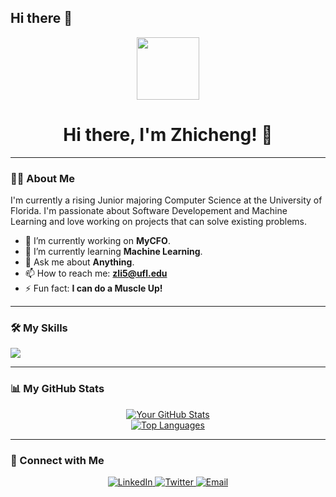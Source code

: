 ## Hi there 👋

<div align="center">
  <img src="https://media.giphy.com/media/M9gbBd9nbDrOTu1Mqx/giphy.gif" width="100">
  <h1>Hi there, I'm Zhicheng! 👋</h1>
</div>

---

### 👨‍💻 About Me
I'm currently a rising Junior majoring Computer Science at the University of Florida. I'm passionate about Software Developement and Machine Learning and love working on projects that can solve existing problems.

- 🔭 I’m currently working on **MyCFO**.
- 🌱 I’m currently learning **Machine Learning**.
- 💬 Ask me about **Anything**.
- 📫 How to reach me: **zli5@ufl.edu**
- ⚡ Fun fact: **I can do a Muscle Up!**

---

### 🛠️ My Skills

<!-- Icons from https://github.com/tandpfun/skill-icons -->
<p align="left">
  <a href="https://skillicons.dev">
    <img src="https://skillicons.dev/icons?i=js,ts,html,css,tailwind,react,nodejs,nextjs,py,cpp,flask,supabase,git,vscode" />
  </a>
</p>

---

### 📊 My GitHub Stats

<p align="center">
  <a href="https://github.com/anuraghazra/github-readme-stats">
    <img alt="Your GitHub Stats" src="https://github-readme-stats.vercel.app/api?username=zbanks23&show_icons=true&theme=radical" />
  </a>
  <br/>
  <a href="https://github.com/anuraghazra/github-readme-stats">
    <img alt="Top Languages" src="https://github-readme-stats.vercel.app/api/top-langs/?username=zbanks23&layout=compact&theme=radical" />
  </a>
</p>

---

### 🤝 Connect with Me

<p align="center">
  <a href="YOUR_LINKEDIN_URL">
    <img alt="LinkedIn" src="https://img.shields.io/badge/LinkedIn-0077B5?style=for-the-badge&logo=linkedin&logoColor=white">
  </a>
  <a href="YOUR_TWITTER_URL">
    <img alt="Twitter" src="https://img.shields.io/badge/Twitter-1DA1F2?style=for-the-badge&logo=twitter&logoColor=white">
  </a>
  <a href="mailto:YOUR_EMAIL">
    <img alt="Email" src="https://img.shields.io/badge/Email-D14836?style=for-the-badge&logo=gmail&logoColor=white">
  </a>
</p>

